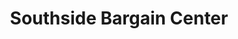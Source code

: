 ---
title: "Southside Bargain Center"
url: /winston-salem/southside-bargain-center-thomasville-road/
shop: Allgemein
---